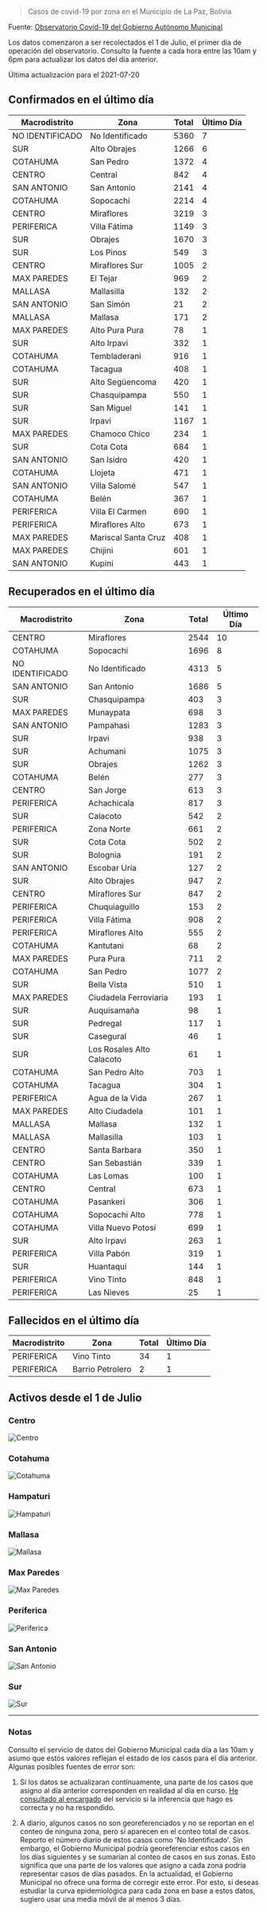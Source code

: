 > Casos de covid-19 por zona en el Municipio de La Paz, Bolivia

Fuente: [Observatorio Covid-19 del Gobierno Autónomo Municipal](http://observatoriocovid19.lapaz.bo/observatorio/index.php/datos-abiertos-covid)

Los datos comenzaron a ser recolectados el 1 de Julio, el primer día de operación del observatorio. Consulto la fuente a cada hora entre las 10am y 6pm para actualizar los datos del día anterior.

Última actualización para el 2021-07-20

## Confirmados en el último día

| Macrodistrito   | Zona                |   Total |   Último Día |
|-----------------|---------------------|---------|--------------|
| NO IDENTIFICADO | No Identificado     |    5360 |            7 |
| SUR             | Alto Obrajes        |    1266 |            6 |
| COTAHUMA        | San Pedro           |    1372 |            4 |
| CENTRO          | Central             |     842 |            4 |
| SAN ANTONIO     | San Antonio         |    2141 |            4 |
| COTAHUMA        | Sopocachi           |    2214 |            4 |
| CENTRO          | Miraflores          |    3219 |            3 |
| PERIFERICA      | Villa Fátima        |    1149 |            3 |
| SUR             | Obrajes             |    1670 |            3 |
| SUR             | Los Pinos           |     549 |            3 |
| CENTRO          | Miraflores Sur      |    1005 |            2 |
| MAX PAREDES     | El Tejar            |     969 |            2 |
| MALLASA         | Mallasilla          |     132 |            2 |
| SAN ANTONIO     | San Simón           |      21 |            2 |
| MALLASA         | Mallasa             |     171 |            2 |
| MAX PAREDES     | Alto Pura Pura      |      78 |            1 |
| SUR             | Alto Irpavi         |     332 |            1 |
| COTAHUMA        | Tembladerani        |     916 |            1 |
| COTAHUMA        | Tacagua             |     408 |            1 |
| SUR             | Alto Següencoma     |     420 |            1 |
| SUR             | Chasquipampa        |     550 |            1 |
| SUR             | San Miguel          |     141 |            1 |
| SUR             | Irpavi              |    1167 |            1 |
| MAX PAREDES     | Chamoco Chico       |     234 |            1 |
| SUR             | Cota Cota           |     684 |            1 |
| SAN ANTONIO     | San Isidro          |     420 |            1 |
| COTAHUMA        | Llojeta             |     471 |            1 |
| SAN ANTONIO     | Villa Salomé        |     547 |            1 |
| COTAHUMA        | Belén               |     367 |            1 |
| PERIFERICA      | Villa El Carmen     |     690 |            1 |
| PERIFERICA      | Miraflores Alto     |     673 |            1 |
| MAX PAREDES     | Mariscal Santa Cruz |     408 |            1 |
| MAX PAREDES     | Chijini             |     601 |            1 |
| SAN ANTONIO     | Kupini              |     443 |            1 |

## Recuperados en el último día

| Macrodistrito   | Zona                      |   Total |   Último Día |
|-----------------|---------------------------|---------|--------------|
| CENTRO          | Miraflores                |    2544 |           10 |
| COTAHUMA        | Sopocachi                 |    1696 |            8 |
| NO IDENTIFICADO | No Identificado           |    4313 |            5 |
| SAN ANTONIO     | San Antonio               |    1686 |            5 |
| SUR             | Chasquipampa              |     403 |            3 |
| MAX PAREDES     | Munaypata                 |     698 |            3 |
| SAN ANTONIO     | Pampahasi                 |    1283 |            3 |
| SUR             | Irpavi                    |     938 |            3 |
| SUR             | Achumani                  |    1075 |            3 |
| SUR             | Obrajes                   |    1262 |            3 |
| COTAHUMA        | Belén                     |     277 |            3 |
| CENTRO          | San Jorge                 |     613 |            3 |
| PERIFERICA      | Achachicala               |     817 |            3 |
| SUR             | Calacoto                  |     542 |            2 |
| PERIFERICA      | Zona Norte                |     661 |            2 |
| SUR             | Cota Cota                 |     502 |            2 |
| SUR             | Bolognia                  |     191 |            2 |
| SAN ANTONIO     | Escobar Uría              |     127 |            2 |
| SUR             | Alto Obrajes              |     947 |            2 |
| CENTRO          | Miraflores Sur            |     847 |            2 |
| PERIFERICA      | Chuquiaguillo             |     153 |            2 |
| PERIFERICA      | Villa Fátima              |     908 |            2 |
| PERIFERICA      | Miraflores Alto           |     555 |            2 |
| COTAHUMA        | Kantutani                 |      68 |            2 |
| MAX PAREDES     | Pura Pura                 |     711 |            2 |
| COTAHUMA        | San Pedro                 |    1077 |            2 |
| SUR             | Bella Vista               |     510 |            1 |
| MAX PAREDES     | Ciudadela Ferroviaria     |     193 |            1 |
| SUR             | Auquisamaña               |      98 |            1 |
| SUR             | Pedregal                  |     117 |            1 |
| SUR             | Casegural                 |      46 |            1 |
| SUR             | Los Rosales Alto Calacoto |      61 |            1 |
| COTAHUMA        | San Pedro Alto            |     703 |            1 |
| COTAHUMA        | Tacagua                   |     304 |            1 |
| PERIFERICA      | Agua de la Vida           |     267 |            1 |
| MAX PAREDES     | Alto Ciudadela            |     101 |            1 |
| MALLASA         | Mallasa                   |     132 |            1 |
| MALLASA         | Mallasilla                |     103 |            1 |
| CENTRO          | Santa Barbara             |     350 |            1 |
| CENTRO          | San Sebastián             |     339 |            1 |
| COTAHUMA        | Las Lomas                 |     100 |            1 |
| CENTRO          | Central                   |     673 |            1 |
| COTAHUMA        | Pasankeri                 |     306 |            1 |
| COTAHUMA        | Sopocachi Alto            |     778 |            1 |
| COTAHUMA        | Villa Nuevo Potosí        |     699 |            1 |
| SUR             | Alto Irpavi               |     263 |            1 |
| PERIFERICA      | Villa Pabón               |     319 |            1 |
| SUR             | Huantaqui                 |     144 |            1 |
| PERIFERICA      | Vino Tinto                |     848 |            1 |
| PERIFERICA      | Las Nieves                |      25 |            1 |

## Fallecidos en el último día

| Macrodistrito   | Zona             |   Total |   Último Día |
|-----------------|------------------|---------|--------------|
| PERIFERICA      | Vino Tinto       |      34 |            1 |
| PERIFERICA      | Barrio Petrolero |       2 |            1 |

## Activos desde el 1 de Julio

### Centro

![Centro](plots/activos_centro.png)

### Cotahuma

![Cotahuma](plots/activos_cotahuma.png)

### Hampaturi

![Hampaturi](plots/activos_hampaturi.png)

### Mallasa

![Mallasa](plots/activos_mallasa.png)

### Max Paredes

![Max Paredes](plots/activos_max_paredes.png)

### Periferica

![Periferica](plots/activos_periferica.png)

### San Antonio

![San Antonio](plots/activos_san_antonio.png)

### Sur

![Sur](plots/activos_sur.png)

---

### Notas

Consulto el servicio de datos del Gobierno Municipal cada día a las 10am y asumo que estos valores reflejan el estado de los casos para el día anterior. Algunas posibles fuentes de error son:

1. Si los datos se actualizaran contínuamente, una parte de los casos que asigno al día anterior corresponden en realidad al día en curso. [He consultado al encargado](https://twitter.com/mauforonda/status/1278727234765959168) del servicio si la inferencia que hago es correcta y no ha respondido.

2. A diario, algunos casos no son georeferenciados y no se reportan en el conteo de ninguna zona, pero sí aparecen en el conteo total de casos. Reporto el número diario de estos casos como 'No Identificado'.  Sin embargo, el Gobierno Municipal podría georeferenciar estos casos en los días siguientes y se sumarían al conteo de casos en sus zonas. Esto significa que una parte de los valores que asigno a cada zona podría representar casos de días pasados. En la actualidad, el Gobierno Municipal no ofrece una forma de corregir este error. Por esto, si deseas estudiar la curva epidemiológica para cada zona en base a estos datos, sugiero usar una media móvil de al menos 3 días.